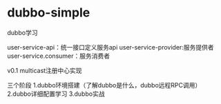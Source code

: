 # dubbo-simple
dubbo学习

user-service-api：统一接口定义服务api
user-service-provider:服务提供者
user-service.consumer：服务消费者

v0.1 multicast注册中心实现


三个阶段 
1.dubbo环境搭建（了解dubbo是什么，dubbo远程RPC调用） 
2.dubbo详细配置学习 
3.dubbo实战
